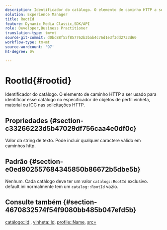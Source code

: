 ```yaml
---
description: Identificador do catálogo. O elemento de caminho HTTP a ser usado para identificar esse catálogo no especificador de objetos de perfil vinheta, material ou ICC nas solicitações HTTP.
solution: Experience Manager
title: RootId
feature: Dynamic Media Classic,SDK/API
role: Developer,Business Practitioner
translation-type: tm+mt
source-git-commit: d0bc88f55f857762b3bab4c76d1e3f3dd2733d60
workflow-type: tm+mt
source-wordcount: '97'
ht-degree: 0%

---
```



# RootId{#rootid}

Identificador do catálogo. O elemento de caminho HTTP a ser usado para identificar esse catálogo no especificador de objetos de perfil vinheta, material ou ICC nas solicitações HTTP.

## Propriedades {#section-c33266223d5b47029df756caa4e0df0c}

Valor da string de texto. Pode incluir qualquer caractere válido em caminhos http.

## Padrão {#section-e0ed902557684345850b86672b5dbe5b}

Nenhum. Cada catálogo deve ter um valor `catalog::RootId` exclusivo. default.ini normalmente tem um `catalog::RootId` vazio.

## Consulte também {#section-4670832574f54f9080bb485b047efd5b}

[catálogo::Id](../../../../../ir-api/material-cat/image-rendering-api-ref/c-ir-material-catalog/c-ir-material-data-reference/r-ir-id.md#reference-cba2a53a952e403fb57a4e8569f9cf85) ,  [vinheta::Id](../../../../../ir-api/material-cat/image-rendering-api-ref/c-ir-material-catalog/c-ir-vignette-map-reference/r-ir-id-vignette.md#reference-2a7ba758924b4757b3234942304db7fd),  [profile::Name](../../../../../ir-api/material-cat/image-rendering-api-ref/c-ir-material-catalog/c-ir-macro-definition-reference/r-ir-name.md#reference-63b663d2052545ffab030a23e7060b1e),  [src=](../../../../../ir-api/http-protocol/image-rendering-api-ref/c-ir-http-protocol-ref/c-ir-http-protocol-command-reference/r-ir-src.md#reference-62c98abad22149d68d405ed6aaff8272)
